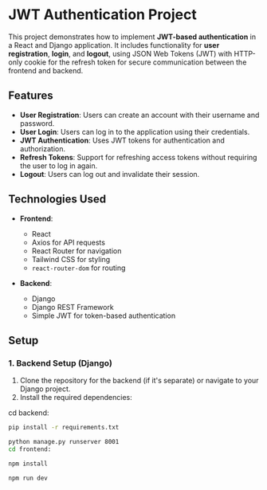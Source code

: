 # JWT Authentication Project

This project demonstrates how to implement **JWT-based authentication** in a React and Django application.
It includes functionality for **user registration**, **login**, and **logout**,
using JSON Web Tokens (JWT) with HTTP-only cookie for the refresh token for secure communication between the frontend and backend.

## Features

- **User Registration**: Users can create an account with their username and password.
- **User Login**: Users can log in to the application using their credentials.
- **JWT Authentication**: Uses JWT tokens for authentication and authorization.
- **Refresh Tokens**: Support for refreshing access tokens without requiring the user to log in again.
- **Logout**: Users can log out and invalidate their session.

## Technologies Used

- **Frontend**: 
  - React
  - Axios for API requests
  - React Router for navigation
  - Tailwind CSS for styling
  - `react-router-dom` for routing

- **Backend**: 
  - Django
  - Django REST Framework
  - Simple JWT for token-based authentication

## Setup

### 1. Backend Setup (Django)

1. Clone the repository for the backend (if it's separate) or navigate to your Django project.
2. Install the required dependencies:

cd backend:
```bash
pip install -r requirements.txt
```
```bash
python manage.py runserver 8001
cd frontend:
```
```bash
npm install
```
```bash
npm run dev
```
